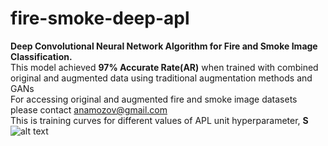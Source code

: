 # fire-smoke-deep-apl
<b>Deep Convolutional Neural Network Algorithm for Fire and Smoke Image Classification.</b> <br/>
This model achieved <b>97% Accurate Rate(AR)</b> when trained with combined original and augmented data using traditional augmentation methods and GANs <br/>
For accessing original and augmented fire and smoke image datasets please contact anamozov@gmail.com <br/>
This is training curves for different values of APL unit hyperparameter, <b>S</b>
![alt text](https://github.com/anamozov/fire-smoke-deep-apl/blob/master/s%3D7.png)
